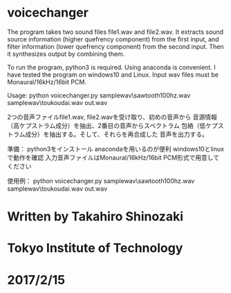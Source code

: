 # voicechanger
The program takes two sound files file1.wav and file2.wav.
It extracts sound source information (higher quefrency component)
from the first input, and filter information (lower quefrency component)
from the second input. 
Then it synthesizes output by combining them.

To run the program, python3 is required.
Using anaconda is convenient.
I have tested the program on windows10 and Linux.
Input wav files must be Monaural/16kHz/16bit PCM.

Usage:
python voicechanger.py samplewav\sawtooth100hz.wav samplewav\toukoudai.wav out.wav


2つの音声ファイルfile1.wav, file2.wavを受け取り、初めの音声から
音源情報（高ケプストラム成分）を抽出、2番目の音声からスペクトラム
包絡（低ケプストラム成分）を抽出する。そして、それらを再合成した
音声を出力する。

準備：
python3をインストール
anacondaを用いるのが便利
windows10とlinuxで動作を確認
入力音声ファイルはMonaural/16kHz/16bit PCM形式で用意してください

使用例：
python voicechanger.py samplewav\sawtooth100hz.wav samplewav\toukoudai.wav out.wav

# Written by Takahiro Shinozaki
# Tokyo Institute of Technology
# 2017/2/15
